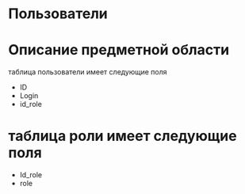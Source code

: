 # Пользователи
# Описание предметной области
таблица пользователи имеет следующие поля
- ID
- Login
- id_role
# таблица роли имеет следующие поля
- Id_role
- role

